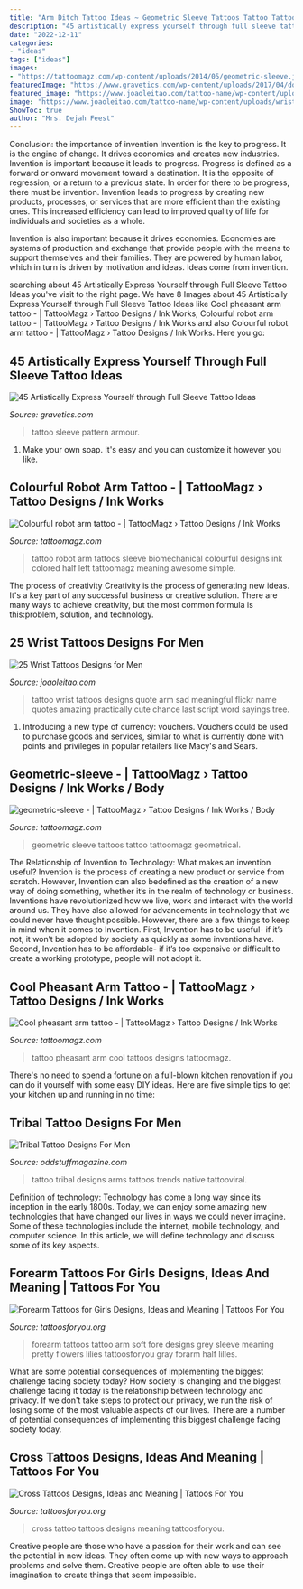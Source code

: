 ```yaml
---
title: "Arm Ditch Tattoo Ideas ~ Geometric Sleeve Tattoos Tattoo Tattoomagz Geometrical"
description: "45 artistically express yourself through full sleeve tattoo ideas"
date: "2022-12-11"
categories:
- "ideas"
tags: ["ideas"]
images:
- "https://tattoomagz.com/wp-content/uploads/2014/05/geometric-sleeve.jpg"
featuredImage: "https://www.gravetics.com/wp-content/uploads/2017/04/dotworktattoo-lineworktattoo-fullsleevetattoo-mandalatattoo-pattern-armour.jpg"
featured_image: "https://www.joaoleitao.com/tattoo-name/wp-content/uploads/wrist-arm-tattoo-ideas-script.jpg"
image: "https://www.joaoleitao.com/tattoo-name/wp-content/uploads/wrist-arm-tattoo-ideas-script.jpg"
ShowToc: true
author: "Mrs. Dejah Feest"
---
```



Conclusion: the importance of invention
Invention is the key to progress. It is the engine of change. It drives economies and creates new industries.
Invention is important because it leads to progress. Progress is defined as a forward or onward movement toward a destination. It is the opposite of regression, or a return to a previous state. In order for there to be progress, there must be invention. Invention leads to progress by creating new products, processes, or services that are more efficient than the existing ones. This increased efficiency can lead to improved quality of life for individuals and societies as a whole.

Invention is also important because it drives economies. Economies are systems of production and exchange that provide people with the means to support themselves and their families. They are powered by human labor, which in turn is driven by motivation and ideas. Ideas come from invention.

	

		
searching about 45 Artistically Express Yourself through Full Sleeve Tattoo Ideas you've visit to the right page. We have 8 Images about 45 Artistically Express Yourself through Full Sleeve Tattoo Ideas like Cool pheasant arm tattoo - | TattooMagz › Tattoo Designs / Ink Works, Colourful robot arm tattoo - | TattooMagz › Tattoo Designs / Ink Works and also Colourful robot arm tattoo - | TattooMagz › Tattoo Designs / Ink Works. Here you go:
		
    
## 45 Artistically Express Yourself Through Full Sleeve Tattoo Ideas

<img loading=lazy src="https://www.gravetics.com/wp-content/uploads/2017/04/dotworktattoo-lineworktattoo-fullsleevetattoo-mandalatattoo-pattern-armour.jpg" onerror="this.onerror=null;this.src='https://tse1.mm.bing.net/th?id=OIP.5Td0PjkfqFfP-fU7TnuHlgHaGD&amp;pid=15.1';" alt="45 Artistically Express Yourself through Full Sleeve Tattoo Ideas">

_Source: gravetics.com_

>tattoo sleeve pattern armour. 

	

1. Make your own soap. It's easy and you can customize it however you like.

    
## Colourful Robot Arm Tattoo - | TattooMagz › Tattoo Designs / Ink Works

<img loading=lazy src="https://tattoomagz.com/wp-content/uploads/Tattoos/tattoo/Colourful-robot-arm-tattoo.jpg" onerror="this.onerror=null;this.src='https://tse3.mm.bing.net/th?id=OIP.U2UlmZ3-PhzOVarkUaqXWAHaLH&amp;pid=15.1';" alt="Colourful robot arm tattoo - | TattooMagz › Tattoo Designs / Ink Works">

_Source: tattoomagz.com_

>tattoo robot arm tattoos sleeve biomechanical colourful designs ink colored half left tattoomagz meaning awesome simple. 

	

The process of creativity
Creativity is the process of generating new ideas. It's a key part of any successful business or creative solution. There are many ways to achieve creativity, but the most common formula is this:problem, solution, and technology.

    
## 25 Wrist Tattoos Designs For Men

<img loading=lazy src="https://www.joaoleitao.com/tattoo-name/wp-content/uploads/wrist-arm-tattoo-ideas-script.jpg" onerror="this.onerror=null;this.src='https://tse3.mm.bing.net/th?id=OIP.BH7Ivtv-Ug8M7JfVD3kYZwHaLJ&amp;pid=15.1';" alt="25 Wrist Tattoos Designs for Men">

_Source: joaoleitao.com_

>tattoo wrist tattoos designs quote arm sad meaningful flickr name quotes amazing practically cute chance last script word sayings tree. 

	

1. Introducing a new type of currency: vouchers. Vouchers could be used to purchase goods and services, similar to what is currently done with points and privileges in popular retailers like Macy's and Sears. 

    
## Geometric-sleeve - | TattooMagz › Tattoo Designs / Ink Works / Body

<img loading=lazy src="https://tattoomagz.com/wp-content/uploads/2014/05/geometric-sleeve.jpg" onerror="this.onerror=null;this.src='https://tse3.mm.bing.net/th?id=OIP.7is0Vm4wcmBCnfVxZLsLyQHaJ4&amp;pid=15.1';" alt="geometric-sleeve - | TattooMagz › Tattoo Designs / Ink Works / Body">

_Source: tattoomagz.com_

>geometric sleeve tattoos tattoo tattoomagz geometrical. 

	

The Relationship of Invention to Technology: What makes an invention useful?
Invention is the process of creating a new product or service from scratch. However, Invention can also bedefined as the creation of a new way of doing something, whether it’s in the realm of technology or business. Inventions have revolutionized how we live, work and interact with the world around us. They have also allowed for advancements in technology that we could never have thought possible. 
However, there are a few things to keep in mind when it comes to Invention. First, Invention has to be useful- if it’s not, it won’t be adopted by society as quickly as some inventions have. Second, Invention has to be affordable- if it’s too expensive or difficult to create a working prototype, people will not adopt it.

    
## Cool Pheasant Arm Tattoo - | TattooMagz › Tattoo Designs / Ink Works

<img loading=lazy src="https://tattoomagz.com/wp-content/uploads/Cool-pheasant-arm-tattoo.jpg" onerror="this.onerror=null;this.src='https://tse1.mm.bing.net/th?id=OIP.2A_ihcSvVKLy1VLILYJjHQHaJ4&amp;pid=15.1';" alt="Cool pheasant arm tattoo - | TattooMagz › Tattoo Designs / Ink Works">

_Source: tattoomagz.com_

>tattoo pheasant arm cool tattoos designs tattoomagz. 

	

There's no need to spend a fortune on a full-blown kitchen renovation if you can do it yourself with some easy DIY ideas. Here are five simple tips to get your kitchen up and running in no time: 

    
## Tribal Tattoo Designs For Men

<img loading=lazy src="https://oddstuffmagazine.com/wp-content/uploads/2014/01/tribal-tattoo-designs-for-arms-13.jpg" onerror="this.onerror=null;this.src='https://tse2.mm.bing.net/th?id=OIP.9qPDk_vPz5pZxfQLlapAZwHaJ0&amp;pid=15.1';" alt="Tribal Tattoo Designs For Men">

_Source: oddstuffmagazine.com_

>tattoo tribal designs arms tattoos trends native tattooviral. 

	

Definition of technology:
Technology has come a long way since its inception in the early 1800s. Today, we can enjoy some amazing new technologies that have changed our lives in ways we could never imagine. Some of these technologies include the internet, mobile technology, and computer science. In this article, we will define technology and discuss some of its key aspects.

    
## Forearm Tattoos For Girls Designs, Ideas And Meaning | Tattoos For You

<img loading=lazy src="https://www.tattoosforyou.org/wp-content/uploads/2017/09/Girl-Forearm-Tattoo.jpg" onerror="this.onerror=null;this.src='https://tse2.mm.bing.net/th?id=OIP.evo005ro3MtOctD__3ygxQHaJ3&amp;pid=15.1';" alt="Forearm Tattoos for Girls Designs, Ideas and Meaning | Tattoos For You">

_Source: tattoosforyou.org_

>forearm tattoos tattoo arm soft fore designs grey sleeve meaning pretty flowers lilies tattoosforyou gray forarm half lilles. 

	

What are some potential consequences of implementing the biggest challenge facing society today?
How society is changing and the biggest challenge facing it today is the relationship between technology and privacy. If we don't take steps to protect our privacy, we run the risk of losing some of the most valuable aspects of our lives. There are a number of potential consequences of implementing this biggest challenge facing society today.

    
## Cross Tattoos Designs, Ideas And Meaning | Tattoos For You

<img loading=lazy src="http://www.tattoosforyou.org/wp-content/uploads/2013/09/Tattoo-Cross-568x1024.jpg" onerror="this.onerror=null;this.src='https://tse1.mm.bing.net/th?id=OIP.6Sh_5d9wnYSiaSyQ6lNMrgHaNW&amp;pid=15.1';" alt="Cross Tattoos Designs, Ideas and Meaning | Tattoos For You">

_Source: tattoosforyou.org_

>cross tattoo tattoos designs meaning tattoosforyou. 

	

Creative people are those who have a passion for their work and can see the potential in new ideas. They often come up with new ways to approach problems and solve them. Creative people are often able to use their imagination to create things that seem impossible.

